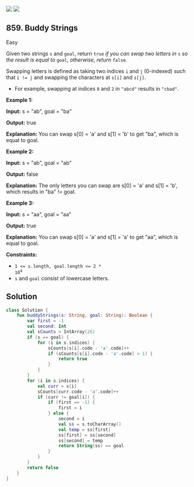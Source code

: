 [![](https://img.shields.io/github/stars/javadev/LeetCode-in-Kotlin?label=Stars&style=flat-square)](https://github.com/javadev/LeetCode-in-Kotlin)
[![](https://img.shields.io/github/forks/javadev/LeetCode-in-Kotlin?label=Fork%20me%20on%20GitHub%20&style=flat-square)](https://github.com/javadev/LeetCode-in-Kotlin/fork)

## 859\. Buddy Strings

Easy

Given two strings `s` and `goal`, return `true` _if you can swap two letters in_ `s` _so the result is equal to_ `goal`_, otherwise, return_ `false`_._

Swapping letters is defined as taking two indices `i` and `j` (0-indexed) such that `i != j` and swapping the characters at `s[i]` and `s[j]`.

*   For example, swapping at indices `0` and `2` in `"abcd"` results in `"cbad"`.

**Example 1:**

**Input:** s = "ab", goal = "ba"

**Output:** true

**Explanation:** You can swap s[0] = 'a' and s[1] = 'b' to get "ba", which is equal to goal.

**Example 2:**

**Input:** s = "ab", goal = "ab"

**Output:** false

**Explanation:** The only letters you can swap are s[0] = 'a' and s[1] = 'b', which results in "ba" != goal.

**Example 3:**

**Input:** s = "aa", goal = "aa"

**Output:** true

**Explanation:** You can swap s[0] = 'a' and s[1] = 'a' to get "aa", which is equal to goal.

**Constraints:**

*   <code>1 <= s.length, goal.length <= 2 * 10<sup>4</sup></code>
*   `s` and `goal` consist of lowercase letters.

## Solution

```kotlin
class Solution {
    fun buddyStrings(s: String, goal: String): Boolean {
        var first = -1
        val second: Int
        val sCounts = IntArray(26)
        if (s == goal) {
            for (i in s.indices) {
                sCounts[s[i].code - 'a'.code]++
                if (sCounts[s[i].code - 'a'.code] > 1) {
                    return true
                }
            }
        }
        for (i in s.indices) {
            val curr = s[i]
            sCounts[curr.code - 'a'.code]++
            if (curr != goal[i]) {
                if (first == -1) {
                    first = i
                } else {
                    second = i
                    val ss = s.toCharArray()
                    val temp = ss[first]
                    ss[first] = ss[second]
                    ss[second] = temp
                    return String(ss) == goal
                }
            }
        }
        return false
    }
}
```